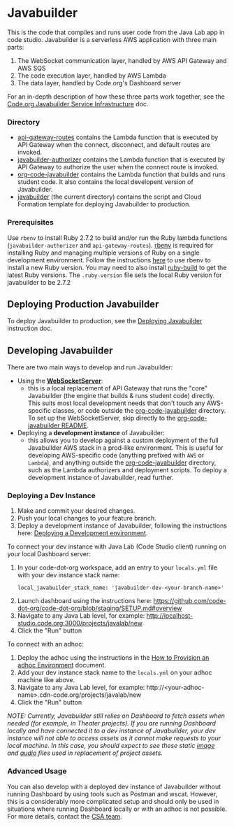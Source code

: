 # Javabuilder

This is the code that compiles and runs user code from the Java Lab app in code studio.
Javabuilder is a serverless AWS application with three main parts:
1. The WebSocket communication layer, handled by AWS API Gateway and AWS SQS
1. The code execution layer, handled by AWS Lambda
1. The data layer, handled by Code.org's Dashboard server

For an in-depth description of how these three parts work together, see the
[Code.org Javabuilder Service Infrastructure](https://docs.google.com/document/d/196aKj947BYZXZH3nGvzHprgWPOoy2Kw1x3sKgziUaSo/edit)
doc.

### Directory
* [api-gateway-routes](https://github.com/code-dot-org/javabuilder/tree/main/api-gateway-routes)
  contains the Lambda function that is executed by API Gateway when the connect,
  disconnect, and default routes are invoked.
* [javabuilder-authorizer](https://github.com/code-dot-org/javabuilder/tree/main/javabuilder-authorizer)
  contains the Lambda function that is executed by API Gateway to authorize the user when
  the connect route is invoked.
* [org-code-javabuilder](https://github.com/code-dot-org/javabuilder/tree/main/org-code-javabuilder)
  contains the Lambda function that builds and runs student code. It also contains the
  local developent version of Javabuilder.
* [javabuilder](https://github.com/code-dot-org/javabuilder) (the current directory)
  contains the script and Cloud Formation template for deploying Javabuilder to
  production.

### Prerequisites
Use `rbenv` to install Ruby 2.7.2 to build and/or run the Ruby lambda functions
(`javabuilder-authorizer` and `api-gateway-routes`).
[rbenv](https://github.com/rbenv/rbenv) is required for installing Ruby and managing
multiple versions of Ruby on a single development environment. Follow the instructions
[here](https://github.com/rbenv/rbenv#installing-ruby-versions) to use rbenv to install a
new Ruby version. You may need to also install
[ruby-build](https://github.com/rbenv/ruby-build#readme) to get the latest Ruby versions.
The `.ruby-version` file sets the local Ruby version for javabuilder to be 2.7.2

## Deploying Production Javabuilder
To deploy Javabuilder to production, see the
[Deploying Javabuilder](https://docs.google.com/document/d/1mMQK6HhniLsz9lynzhUcm7Tcw_2WVLBxADe0WzqL6rM/edit#)
instruction doc.

## Developing Javabuilder

There are two main ways to develop and run Javabuilder:
- Using the **[WebSocketServer](https://github.com/code-dot-org/javabuilder/blob/main/org-code-javabuilder/lib/src/main/java/dev/javabuilder/WebSocketServer.java)**: 
  - this is a local replacement of API Gateway that runs the "core" Javabuilder (the engine that 
    builds & runs student code) directly. This suits most local development needs that don't touch 
    any AWS-specific classes, or code outside the [org-code-javabuilder](https://github.com/code-dot-org/javabuilder/tree/main/org-code-javabuilder) 
    directory. To set up the WebSocketServer, skip directly to the
    [org-code-javabuilder README](https://github.com/code-dot-org/javabuilder/blob/main/org-code-javabuilder/README.md).
- Deploying a **development instance** of Javabuilder: 
  - this allows you to develop against a custom deployment of the full Javabuilder AWS stack in a 
    prod-like environment. This is useful for developing AWS-specific code (anything prefixed with 
    `AWS` or `Lambda`), and anything outside the [org-code-javabuilder](https://github.com/code-dot-org/javabuilder/tree/main/org-code-javabuilder) 
    directory, such as the Lambda authorizers and deployment scripts. To deploy a development instance of 
    Javabuilder, read further.

### Deploying a Dev Instance

1. Make and commit your desired changes.
1. Push your local changes to your feature branch.
1. Deploy a development instance of Javabuilder, following the instructions here:
   [Deploying a Development environment](https://github.com/code-dot-org/javabuilder/tree/main/cicd#deploying-an-development-environment).

To connect your dev instance with Java Lab (Code Studio client) running on your local Dashboard server:   

1. In your code-dot-org workspace, add an entry to your `locals.yml` file with your dev instance stack name:
   ```
   local_javabuilder_stack_name: 'javabuilder-dev-<your-branch-name>'
   ```
1. Launch dashboard using the instructions here:
   https://github.com/code-dot-org/code-dot-org/blob/staging/SETUP.md#overview
1. Navigate to any Java Lab level, for example:
   http://localhost-studio.code.org:3000/projects/javalab/new
1. Click the "Run" button

To connect with an adhoc:

1. Deploy the adhoc using the instructions in the
   [How to Provision an adhoc Environment](https://docs.google.com/document/d/1nWeQEmEQF1B2l93JTQPyeRpLEFzCzY5NdgJ8kgprcDk/edit)
   document.
1. Add your dev instance stack name to the `locals.yml` on your adhoc machine like above.
1. Navigate to any Java Lab level, for example:
       http://<your-adhoc-name\>.cdn-code.org/projects/javalab/new
1. Click the "Run" button

_NOTE: Currently, Javabuilder still relies on Dashboard to fetch assets when needed (for example, in Theater
projects). If you are running Dashboard locally and have connected it to a dev instance of Javabuilder,
your dev instance will not able to access assets as it cannot make requests to your local machine. 
In this case, you should expect to see these static [image](https://github.com/code-dot-org/javabuilder/blob/main/org-code-javabuilder/lib/src/main/resources/sampleImageBeach.jpg) 
and [audio](https://github.com/code-dot-org/javabuilder/blob/main/org-code-javabuilder/lib/src/main/resources/beatbox.wav) 
files used in replacement of project assets._

### Advanced Usage

You can also develop with a deployed dev instance of Javabuilder without running Dashboard by using tools
such as Postman and wscat. However, this is a considerably more complicated setup and should only be used 
in situations where running Dashboard locally or with an adhoc is not possible. For more details, 
contact the [CSA team](https://github.com/orgs/code-dot-org/teams/csa).
